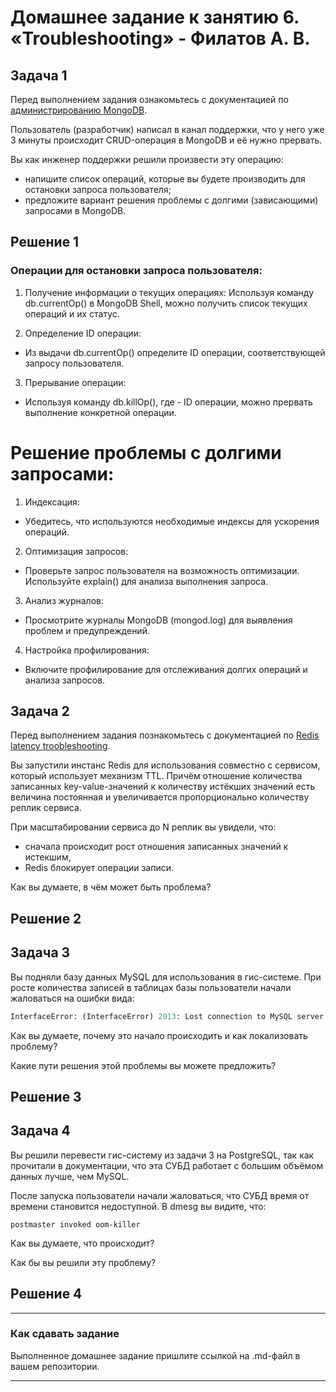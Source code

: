# Домашнее задание к занятию 6. «Troubleshooting» - Филатов А. В.

## Задача 1

Перед выполнением задания ознакомьтесь с документацией по [администрированию MongoDB](https://docs.mongodb.com/manual/administration/).

Пользователь (разработчик) написал в канал поддержки, что у него уже 3 минуты происходит CRUD-операция в MongoDB и её 
нужно прервать. 

Вы как инженер поддержки решили произвести эту операцию:

- напишите список операций, которые вы будете производить для остановки запроса пользователя;
- предложите вариант решения проблемы с долгими (зависающими) запросами в MongoDB.

## Решение 1

### Операции для остановки запроса пользователя:
1. Получение информации о текущих операциях:
Используя команду db.currentOp() в MongoDB Shell, можно получить список текущих операций и их статус.

2. Определение ID операции:
  * Из выдачи db.currentOp() определите ID операции, соответствующей запросу пользователя.

3. Прерывание операции:
  * Используя команду db.killOp(<opid>), где <opid> - ID операции, можно прервать выполнение конкретной операции.

# Решение проблемы с долгими запросами:
1. Индексация:
  * Убедитесь, что используются необходимые индексы для ускорения операций.

2. Оптимизация запросов:
  * Проверьте запрос пользователя на возможность оптимизации. Используйте explain() для анализа выполнения запроса.

3. Анализ журналов:
  * Просмотрите журналы MongoDB (mongod.log) для выявления проблем и предупреждений.

4. Настройка профилирования:
  * Включите профилирование для отслеживания долгих операций и анализа запросов.

## Задача 2

Перед выполнением задания познакомьтесь с документацией по [Redis latency troobleshooting](https://redis.io/topics/latency).

Вы запустили инстанс Redis для использования совместно с сервисом, который использует механизм TTL. 
Причём отношение количества записанных key-value-значений к количеству истёкших значений есть величина постоянная и
увеличивается пропорционально количеству реплик сервиса. 

При масштабировании сервиса до N реплик вы увидели, что:

- сначала происходит рост отношения записанных значений к истекшим,
- Redis блокирует операции записи.

Как вы думаете, в чём может быть проблема?

## Решение 2

 
## Задача 3

Вы подняли базу данных MySQL для использования в гис-системе. При росте количества записей в таблицах базы
пользователи начали жаловаться на ошибки вида:
```python
InterfaceError: (InterfaceError) 2013: Lost connection to MySQL server during query u'SELECT..... '
```

Как вы думаете, почему это начало происходить и как локализовать проблему?

Какие пути решения этой проблемы вы можете предложить?

## Решение 3


## Задача 4


Вы решили перевести гис-систему из задачи 3 на PostgreSQL, так как прочитали в документации, что эта СУБД работает с 
большим объёмом данных лучше, чем MySQL.

После запуска пользователи начали жаловаться, что СУБД время от времени становится недоступной. В dmesg вы видите, что:

`postmaster invoked oom-killer`

Как вы думаете, что происходит?

Как бы вы решили эту проблему?

## Решение 4


---

### Как cдавать задание

Выполненное домашнее задание пришлите ссылкой на .md-файл в вашем репозитории.

---
